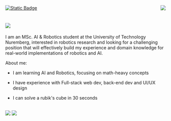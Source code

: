 <div>
    <img align="right" src="https://visitor-badge.laobi.icu/badge?page_id=muhidabid.muhidabid" />
    <a align="left" href="https://drive.google.com/file/d/1TVV5MRBJakMltd4I3GD9cx7ktPdlWMDJ/view?usp=sharing" target="_blank" rel="noreferrer">
    <img alt="Static Badge" src="https://img.shields.io/badge/Muhid-Resume-2582bc">
    </a>
</div>

<h1 align="left">
    <img src="https://readme-typing-svg.herokuapp.com/?font=Righteous&size=35&left=true&vCenter=true&width=500&height=70&duration=4000&lines=Hi+There!+👋;+I'm+Muhid!;" />
</h1>

<!--<h3 align="left">I am an upcoming MSc. AI & Robotics candidate at UT-Nurnberg, Germany</h3>-->

<p>
I am an MSc. AI & Robotics student at the University of Technology Nuremberg, interested in robotics research and looking for a challenging position that will effectively build my experience and domain knowledge for real-world implementations of robotics and AI.

About me:

- I am learning AI and Robotics, focusing on math-heavy concepts

- I have experience with Full-stack web dev, back-end dev and UI/UX design

- I can solve a rubik's cube in 30 seconds

 </p>

 <!--<hr/>-->
 
<!-- <h2 align="center">⚒️ All the Languages, Frameworks, Tools I've touched⚒️</h2> -->
<br/>
<div align="left">
    <img src="https://skillicons.dev/icons?i=angular,react,nodejs,mongodb,mysql,javascript,typescript,express,python,flask,c,cpp,flutter,java,docker" />
    <img src="https://skillicons.dev/icons?i=html,css,bootstrap,tailwind,figma,vscode,github,git,kali,ubuntu" /><br>
</div>
 
<!-- <div align="left"> 
  <a href="mailto:muhidabid.cs@gmail.com" target="_blank" rel="noopener noreferrer">
    <img src="https://img.shields.io/badge/Gmail-333333?style=for-the-badge&logo=gmail&logoColor=red" />
  </a>
  <a href="https://linkedin.com/in/muhidabid" target="_blank" rel="noopener noreferrer">
    <img src="https://img.shields.io/badge/LinkedIn-0077B5?style=for-the-badge&logo=linkedin&logoColor=white" target="_blank" />
  </a>
  <a href="https://muhid.framer.ai" target="_blank" rel="noopener noreferrer">
     <img src="https://img.shields.io/badge/Portfolio-FF5722?style=for-the-badge&logo=todoist&logoColor=white" target="_blank" /> <!-- sqlite, safari, google-chrome are other good icon options 
  </a>
</div> -->

<!--<hr/>-->

<!--<div align="center">
  <h2>🐍 My Contributions 🐍</h2>
  <br>
  <img alt="snake eating my contributions" src="https://raw.githubusercontent.com/muhidabid/muhidabid/output/github-contribution-grid-snake.svg" />
  
  <br/><br/><br/>
</div>-->

<!--<hr/>-->

<!-- <h2 align="center">⚡ Stats ⚡</h2> -->
<!-- <br/> -->
<!-- <div align=left> -->
<!--     <img align="center" width=390 src="https://github-readme-streak-stats-salesp07.vercel.app/?user=muhidabid&count_private=true&theme=react&border_radius=10" alt="streak stats"/> -->
<!--     <br/><br/> -->
<!--   <img width=390 src="https://github-readme-stats.vercel.app/api?username=muhidabid&count_private=true&show_icons=true&theme=react&rank_icon=github&border_radius=10" alt="readme stats" /> -->
<!--     <img align="center" src="https://github-readme-stats.vercel.app/api?username=muhidabid&show_icons=true&locale=en&theme=react" alt="readme stats" /> -->
<!--     <br/><br/> -->
<!--     <img width=325 align="center" src="https://github-readme-stats-salesp07.vercel.app/api/top-langs/?username=muhidabid&hide=HTML&langs_count=8&layout=compact&theme=react&border_radius=10&size_weight=0.5&count_weight=0.5&exclude_repo=github-readme-stats" alt="top langs" /> -->
<!-- </div> -->

<!--<hr/>-->

<!--<br/>

<div align="center">
<a href='https://ko-fi.com/____' target='_blank'><img height='64' style='border:0px;height:64px;' src='https://storage.ko-fi.com/cdn/kofi1.png?v=3' border='0' alt='Buy Me a Coffee at ko-fi.com' /></a>
</div>

<br/>-->
